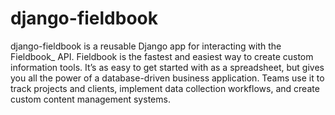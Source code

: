 django-fieldbook
=========

django-fieldbook is a reusable Django app for interacting with the Fieldbook_ API.
Fieldbook is the fastest and easiest way to create custom information tools.
It’s as easy to get started with as a spreadsheet, but gives you all the power of a
database-driven business application. Teams use it to track projects and clients,
implement data collection workflows, and create custom content management systems.
